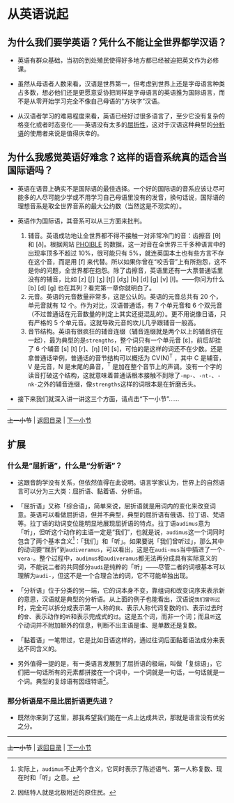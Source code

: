 # 从英语说起

## 为什么我们要学英语？凭什么不能让全世界都学汉语？

- 英语有群众基础，当初的到处殖民使得好多地方都已经被迫把英文作为必修课。

- 虽然从母语者人数来看，汉语是世界第一，但考虑到世界上还是字母语言种类占多数，想必他们还是更愿意妥协把同样是字母语言的英语推为国际语言，而不是从零开始学习完全不像自己母语的“方块字”汉语。

- 从汉语者学习的难易程度来看，英语已经好过很多语言了，至少它没有复杂的格变化或者时态变化——英语没有太多的[屈折性](#什么是屈折语什么是分析语)，这对于汉语这种典型的[分析语](#什么是屈折语什么是分析语)的使用者来说是值得庆幸的。

## 为什么我感觉英语好难念？这样的语音系统真的适合当国际语吗？

- 英语在语音上确实不是国际语的最佳选择。一个好的国际语的音系应该让尽可能多的人尽可能少学或不用学习自己母语里没有的发音，换句话说，国际语的理想音系是取全世界音系的最大公约数（当然这是不现实的）。

- 英语作为国际语，其音系可以从三方面来批判。
    1. 辅音。英语成功地让全世界都不得不接触一对非常冷门的音：齿擦音 [θ] 和 [ð]。根据网站 [PHOIBLE](https://phoible.org) 的数据，这一对音在全世界三千多种语言中的出现率顶多不超过 10%，很可能只有 5%，就连英国本土也有些方言不存在这个音，而是用 [f] 来代替。所以如果你曾在“咬舌音”上有所抱怨，这不是你的问题，全世界都在抱怨。除了齿擦音，英语里还有一大票普通话里没有的辅音，比如 [z] [ʃ] [ʒ] [tʃ] [dʒ] [b] [d] [g] [v] [ɫ]。——你问为什么 [b] [d] [g] 也在其列？看完第一章你就明白了。
    2. 元音。英语的元音数量非常多，这是公认的。英语的元音总共有 20 个，单元音就有 12 个。作为对比，汉语普通话，有 7 个单元音和 6 个双元音（不过普通话在元音数量的判定上其实还挺混乱的）。更不用说像日语，只有严格的 5 个单元音。这就导致元音的坎儿几乎跟辅音一般高。
    3. 音节结构。英语有很疯狂的辅音连缀（辅音连缀就是两个以上的辅音挤在一起），最为典型的是`strengths`，整个词只有一个单元音 [ɛ]，前后却挂了 6 个辅音 [s] [t] [r]、[ŋ] [θ] [s]，可怕的是这样的词还不在少数。还是拿普通话举例，普通话的音节结构可以概括为 CV(N)<sup>T</sup> ，其中 C 是辅音，V 是元音，N 是末尾的鼻音，<sup>T</sup> 是加在整个音节上的声调。没有一个字的读音打破这个结构，这就意味着普通话根本接触不到除了`-mp-`、`-nt-`、`-nk-`之外的辅音连缀，像`strengths`这样的词根本是在折磨舌头。

- 接下来我们就深入讲一讲这三个方面，请点击“下一小节”……

---

~~上一小节~~ | [返回目录](../README.md) | [下一小节](consonants_and_vowels.md)

## 扩展

### 什么是“屈折语”，什么是“分析语”？

- 这跟音韵学没有关系，但依然值得在此说明。语言学家认为，世界上的自然语言可以分为三大类：屈折语、黏着语、分析语。

- 「屈折语」又称「综合语」，简单来说，屈折语就是用词内的变化来改变词意。英语可以看做屈折语，但并不典型，典型的屈折语有俄语、拉丁语、梵语等。拉丁语的动词变位能明显地展现屈折语的特点。拉丁语`audimus`意为「听」，但听这个动作的主语一定是“我们”，也就是说，`audimus`这一个词同时包含了两个基本含义[^1]：「我们」和「听」。如果要说「我们曾听过」，那么其中的动词要“屈折”到`audiveramus`，可以看出，这是在`audi-mus`当中插进了一个`-vera-`。整个过程中，`audimus`和`audiveramus`都无法再分成具有实际意义的词，不能说二者的共同部分`audi`是纯粹的「听」——尽管二者的词根基本可以理解为`audi-`，但这不是一个合理合法的词，它不可能单独出现。

- 「分析语」位于分类的另一端，它的词本身不变，靠组词和改变词序来表示新的意思，汉语就是典型的分析语。从上面的例子也能看出，汉语说`我们曾听过`时，完全可以拆分成表示第一人称的`我`、表示人称代词复数的`们`、表示过去时的`曾`、表示动作的`听`和表示完成式的`过`。这是五个词，而非一个词；而且`听`这个动词并不附加额外的信息，判断不出主语是谁、是单数还是复数。

- 「黏着语」一笔带过，它是比如日语这样的，通过往词后面黏着语法成分来表达不同含义的。

- 另外值得一提的是，有一类语言发展到了屈折语的极端，叫做「复综语」，它们把一句话所有的元素都拼接在一个词中，一个词就是一句话，一句话就是一个词。典型的复综语有因纽特语[^2]。

### 那分析语是不是比屈折语更先进？

- 既然你来到了这里，那我希望我们能在一点上达成共识，那就是语言没有优劣之分。

---

~~上一小节~~ | [返回目录](../README.md) | [下一小节](consonants_and_vowels.md)

[^1]: 实际上，`audimus`不止两个含义，它同时表示了陈述语气、第一人称复数、现在时和「听」之意。
[^2]: 因纽特人就是北极附近的原住民。
